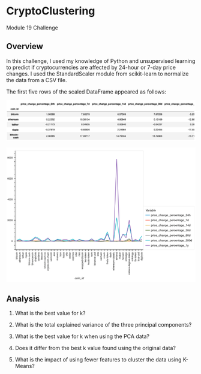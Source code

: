 # CryptoClustering
Module 19 Challenge
## Overview
In this challenge, I used my knowledge of Python and unsupervised learning to predict if cryptocurrencies are affected by 24-hour or 7-day price changes. I used the StandardScaler module from scikit-learn to normalize the data from a CSV file.

The first five rows of the scaled DataFrame appeared as follows:

![](https://github.com/Houdini24/CryptoClustering/blob/main/Resources/Sample%20Data.png)

![](https://github.com/Houdini24/CryptoClustering/blob/main/Resources/DataFrame%20Plot.png)

## Analysis

1. What is the best value for k?

2. What is the total explained variance of the three principal components?

3. What is the best value for k when using the PCA data?
   
4. Does it differ from the best k value found using the original data?

5. What is the impact of using fewer features to cluster the data using K-Means?
